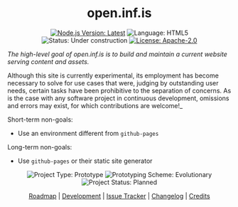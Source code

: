 <h1 align="center">open.inf.is</h1>

<p align="center">
  <a href="https://nodejs.org/en/download/current/"><img src="https://img.shields.io/badge/node-%3E=14.15.0-brightgreen.svg?style=plastic" alt="Node.js Version: Latest" /></a>
  <img src="https://img.shields.io/github/languages/top/openinf/openinf.github.io?color=brightgreen&style=plastic" alt="Language: HTML5" />
  <img src="https://img.shields.io/badge/status-under%20construction-yellow?style=plastic" alt="Status: Under construction" />
  <a href="https://opensource.org/licenses/Apache-2.0"><img src="https://img.shields.io/github/license/openinf/openinf.github.io?color=brightgreen&style=plastic" alt="License: Apache-2.0" /></a>
</p>

_The high-level goal of open.inf.is is to build and maintain a current website serving content and assets._

Although this site is currently experimental, its employment has become necessary to solve for use cases
that were, judging by outstanding user needs, certain tasks have been prohibitive to the separation of
concerns. As is the case with any software project in continuous development, omissions and errors may exist,
for which contributions are welcome!_

Short-term non-goals:

- Use an environment different from `github-pages`

Long-term non-goals:

- Use `github-pages` or their static site generator

<p align="center">
  <img src="https://img.shields.io/badge/type-prototype-brightgreen.svg?style=plastic" alt="Project Type: Prototype" /> <img src="https://img.shields.io/badge/scheme-evolutionary-brightgreen.svg?style=plastic" alt="Prototyping Scheme: Evolutionary" /> <img src="https://img.shields.io/badge/status-planned-lightgrey?style=plastic" alt="Project Status: Planned" />
</p>

<p align="center">
  <a title="Roadmap" href="./doc/roadmap.md">Roadmap</a> |
  <a title="Development" href="./doc/development.md">Development</a> |
  <a title="Issue Tracker" href="https://github.com/openinf/openinf.github.io/issues">Issue Tracker</a> |
  <a title="Changelog" href="https://github.com/openinf/openinf.github.io/commits/master">Changelog</a> |
  <a title="Credits" href="https://github.com/openinf/openinf.github.io/graphs/contributors">Credits</a>
</p>
